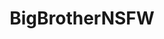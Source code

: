 ---
title: BigBrotherNSFW
crosslinks:
- livven
- BigBrother
- BigBrother17UK
- NSFW411
- SurvivorNSFW
---